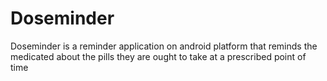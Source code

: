 # Doseminder
Doseminder is a reminder application on android platform that reminds the medicated about the pills they are ought to take at a prescribed point of time
